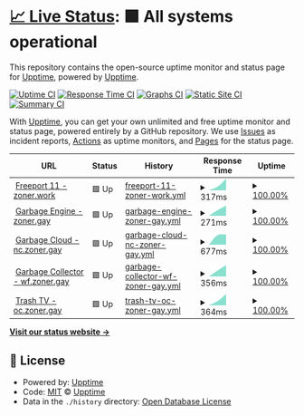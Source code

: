 # [📈 Live Status](https://status.zoner.work): <!--live status--> **🟩 All systems operational**

This repository contains the open-source uptime monitor and status page for [Upptime](https://upptime.js.org), powered by [Upptime](https://github.com/upptime/upptime).

[![Uptime CI](https://github.com/fencore/zoner-upptime/workflows/Uptime%20CI/badge.svg)](https://github.com/fencore/zoner-upptime/actions?query=workflow%3A%22Uptime+CI%22)
[![Response Time CI](https://github.com/fencore/zoner-upptime/workflows/Response%20Time%20CI/badge.svg)](https://github.com/fencore/zoner-upptime/actions?query=workflow%3A%22Response+Time+CI%22)
[![Graphs CI](https://github.com/fencore/zoner-upptime/workflows/Graphs%20CI/badge.svg)](https://github.com/fencore/zoner-upptime/actions?query=workflow%3A%22Graphs+CI%22)
[![Static Site CI](https://github.com/fencore/zoner-upptime/workflows/Static%20Site%20CI/badge.svg)](https://github.com/fencore/zoner-upptime/actions?query=workflow%3A%22Static+Site+CI%22)
[![Summary CI](https://github.com/fencore/zoner-upptime/workflows/Summary%20CI/badge.svg)](https://github.com/fencore/zoner-upptime/actions?query=workflow%3A%22Summary+CI%22)

With [Upptime](https://upptime.js.org), you can get your own unlimited and free uptime monitor and status page, powered entirely by a GitHub repository. We use [Issues](https://github.com/upptime/upptime/issues) as incident reports, [Actions](https://github.com/fencore/zoner-upptime/actions) as uptime monitors, and [Pages](https://status.zoner.work) for the status page.

<!--start: status pages-->
<!-- This summary is generated by Upptime (https://github.com/upptime/upptime) -->
<!-- Do not edit this manually, your changes will be overwritten -->
<!-- prettier-ignore -->
| URL | Status | History | Response Time | Uptime |
| --- | ------ | ------- | ------------- | ------ |
| <img alt="" src="https://icons.duckduckgo.com/ip3/zoner.work.ico" height="13"> [Freeport 11 - zoner.work](https://zoner.work) | 🟩 Up | [freeport-11-zoner-work.yml](https://github.com/fencore/zoner-upptime/commits/HEAD/history/freeport-11-zoner-work.yml) | <details><summary><img alt="Response time graph" src="./graphs/freeport-11-zoner-work/response-time-week.png" height="20"> 317ms</summary><br><a href="https://status.zoner.work/history/freeport-11-zoner-work"><img alt="Response time 317" src="https://img.shields.io/endpoint?url=https%3A%2F%2Fraw.githubusercontent.com%2Ffencore%2Fzoner-upptime%2FHEAD%2Fapi%2Ffreeport-11-zoner-work%2Fresponse-time.json"></a><br><a href="https://status.zoner.work/history/freeport-11-zoner-work"><img alt="24-hour response time 317" src="https://img.shields.io/endpoint?url=https%3A%2F%2Fraw.githubusercontent.com%2Ffencore%2Fzoner-upptime%2FHEAD%2Fapi%2Ffreeport-11-zoner-work%2Fresponse-time-day.json"></a><br><a href="https://status.zoner.work/history/freeport-11-zoner-work"><img alt="7-day response time 317" src="https://img.shields.io/endpoint?url=https%3A%2F%2Fraw.githubusercontent.com%2Ffencore%2Fzoner-upptime%2FHEAD%2Fapi%2Ffreeport-11-zoner-work%2Fresponse-time-week.json"></a><br><a href="https://status.zoner.work/history/freeport-11-zoner-work"><img alt="30-day response time 317" src="https://img.shields.io/endpoint?url=https%3A%2F%2Fraw.githubusercontent.com%2Ffencore%2Fzoner-upptime%2FHEAD%2Fapi%2Ffreeport-11-zoner-work%2Fresponse-time-month.json"></a><br><a href="https://status.zoner.work/history/freeport-11-zoner-work"><img alt="1-year response time 317" src="https://img.shields.io/endpoint?url=https%3A%2F%2Fraw.githubusercontent.com%2Ffencore%2Fzoner-upptime%2FHEAD%2Fapi%2Ffreeport-11-zoner-work%2Fresponse-time-year.json"></a></details> | <details><summary><a href="https://status.zoner.work/history/freeport-11-zoner-work">100.00%</a></summary><a href="https://status.zoner.work/history/freeport-11-zoner-work"><img alt="All-time uptime 100.00%" src="https://img.shields.io/endpoint?url=https%3A%2F%2Fraw.githubusercontent.com%2Ffencore%2Fzoner-upptime%2FHEAD%2Fapi%2Ffreeport-11-zoner-work%2Fuptime.json"></a><br><a href="https://status.zoner.work/history/freeport-11-zoner-work"><img alt="24-hour uptime 100.00%" src="https://img.shields.io/endpoint?url=https%3A%2F%2Fraw.githubusercontent.com%2Ffencore%2Fzoner-upptime%2FHEAD%2Fapi%2Ffreeport-11-zoner-work%2Fuptime-day.json"></a><br><a href="https://status.zoner.work/history/freeport-11-zoner-work"><img alt="7-day uptime 100.00%" src="https://img.shields.io/endpoint?url=https%3A%2F%2Fraw.githubusercontent.com%2Ffencore%2Fzoner-upptime%2FHEAD%2Fapi%2Ffreeport-11-zoner-work%2Fuptime-week.json"></a><br><a href="https://status.zoner.work/history/freeport-11-zoner-work"><img alt="30-day uptime 100.00%" src="https://img.shields.io/endpoint?url=https%3A%2F%2Fraw.githubusercontent.com%2Ffencore%2Fzoner-upptime%2FHEAD%2Fapi%2Ffreeport-11-zoner-work%2Fuptime-month.json"></a><br><a href="https://status.zoner.work/history/freeport-11-zoner-work"><img alt="1-year uptime 100.00%" src="https://img.shields.io/endpoint?url=https%3A%2F%2Fraw.githubusercontent.com%2Ffencore%2Fzoner-upptime%2FHEAD%2Fapi%2Ffreeport-11-zoner-work%2Fuptime-year.json"></a></details>
| <img alt="" src="https://icons.duckduckgo.com/ip3/zoner.gay.ico" height="13"> [Garbage Engine - zoner.gay](https://zoner.gay) | 🟩 Up | [garbage-engine-zoner-gay.yml](https://github.com/fencore/zoner-upptime/commits/HEAD/history/garbage-engine-zoner-gay.yml) | <details><summary><img alt="Response time graph" src="./graphs/garbage-engine-zoner-gay/response-time-week.png" height="20"> 271ms</summary><br><a href="https://status.zoner.work/history/garbage-engine-zoner-gay"><img alt="Response time 271" src="https://img.shields.io/endpoint?url=https%3A%2F%2Fraw.githubusercontent.com%2Ffencore%2Fzoner-upptime%2FHEAD%2Fapi%2Fgarbage-engine-zoner-gay%2Fresponse-time.json"></a><br><a href="https://status.zoner.work/history/garbage-engine-zoner-gay"><img alt="24-hour response time 271" src="https://img.shields.io/endpoint?url=https%3A%2F%2Fraw.githubusercontent.com%2Ffencore%2Fzoner-upptime%2FHEAD%2Fapi%2Fgarbage-engine-zoner-gay%2Fresponse-time-day.json"></a><br><a href="https://status.zoner.work/history/garbage-engine-zoner-gay"><img alt="7-day response time 271" src="https://img.shields.io/endpoint?url=https%3A%2F%2Fraw.githubusercontent.com%2Ffencore%2Fzoner-upptime%2FHEAD%2Fapi%2Fgarbage-engine-zoner-gay%2Fresponse-time-week.json"></a><br><a href="https://status.zoner.work/history/garbage-engine-zoner-gay"><img alt="30-day response time 271" src="https://img.shields.io/endpoint?url=https%3A%2F%2Fraw.githubusercontent.com%2Ffencore%2Fzoner-upptime%2FHEAD%2Fapi%2Fgarbage-engine-zoner-gay%2Fresponse-time-month.json"></a><br><a href="https://status.zoner.work/history/garbage-engine-zoner-gay"><img alt="1-year response time 271" src="https://img.shields.io/endpoint?url=https%3A%2F%2Fraw.githubusercontent.com%2Ffencore%2Fzoner-upptime%2FHEAD%2Fapi%2Fgarbage-engine-zoner-gay%2Fresponse-time-year.json"></a></details> | <details><summary><a href="https://status.zoner.work/history/garbage-engine-zoner-gay">100.00%</a></summary><a href="https://status.zoner.work/history/garbage-engine-zoner-gay"><img alt="All-time uptime 100.00%" src="https://img.shields.io/endpoint?url=https%3A%2F%2Fraw.githubusercontent.com%2Ffencore%2Fzoner-upptime%2FHEAD%2Fapi%2Fgarbage-engine-zoner-gay%2Fuptime.json"></a><br><a href="https://status.zoner.work/history/garbage-engine-zoner-gay"><img alt="24-hour uptime 100.00%" src="https://img.shields.io/endpoint?url=https%3A%2F%2Fraw.githubusercontent.com%2Ffencore%2Fzoner-upptime%2FHEAD%2Fapi%2Fgarbage-engine-zoner-gay%2Fuptime-day.json"></a><br><a href="https://status.zoner.work/history/garbage-engine-zoner-gay"><img alt="7-day uptime 100.00%" src="https://img.shields.io/endpoint?url=https%3A%2F%2Fraw.githubusercontent.com%2Ffencore%2Fzoner-upptime%2FHEAD%2Fapi%2Fgarbage-engine-zoner-gay%2Fuptime-week.json"></a><br><a href="https://status.zoner.work/history/garbage-engine-zoner-gay"><img alt="30-day uptime 100.00%" src="https://img.shields.io/endpoint?url=https%3A%2F%2Fraw.githubusercontent.com%2Ffencore%2Fzoner-upptime%2FHEAD%2Fapi%2Fgarbage-engine-zoner-gay%2Fuptime-month.json"></a><br><a href="https://status.zoner.work/history/garbage-engine-zoner-gay"><img alt="1-year uptime 100.00%" src="https://img.shields.io/endpoint?url=https%3A%2F%2Fraw.githubusercontent.com%2Ffencore%2Fzoner-upptime%2FHEAD%2Fapi%2Fgarbage-engine-zoner-gay%2Fuptime-year.json"></a></details>
| <img alt="" src="https://icons.duckduckgo.com/ip3/nc.zoner.gay.ico" height="13"> [Garbage Cloud - nc.zoner.gay](https://nc.zoner.gay) | 🟩 Up | [garbage-cloud-nc-zoner-gay.yml](https://github.com/fencore/zoner-upptime/commits/HEAD/history/garbage-cloud-nc-zoner-gay.yml) | <details><summary><img alt="Response time graph" src="./graphs/garbage-cloud-nc-zoner-gay/response-time-week.png" height="20"> 677ms</summary><br><a href="https://status.zoner.work/history/garbage-cloud-nc-zoner-gay"><img alt="Response time 677" src="https://img.shields.io/endpoint?url=https%3A%2F%2Fraw.githubusercontent.com%2Ffencore%2Fzoner-upptime%2FHEAD%2Fapi%2Fgarbage-cloud-nc-zoner-gay%2Fresponse-time.json"></a><br><a href="https://status.zoner.work/history/garbage-cloud-nc-zoner-gay"><img alt="24-hour response time 677" src="https://img.shields.io/endpoint?url=https%3A%2F%2Fraw.githubusercontent.com%2Ffencore%2Fzoner-upptime%2FHEAD%2Fapi%2Fgarbage-cloud-nc-zoner-gay%2Fresponse-time-day.json"></a><br><a href="https://status.zoner.work/history/garbage-cloud-nc-zoner-gay"><img alt="7-day response time 677" src="https://img.shields.io/endpoint?url=https%3A%2F%2Fraw.githubusercontent.com%2Ffencore%2Fzoner-upptime%2FHEAD%2Fapi%2Fgarbage-cloud-nc-zoner-gay%2Fresponse-time-week.json"></a><br><a href="https://status.zoner.work/history/garbage-cloud-nc-zoner-gay"><img alt="30-day response time 677" src="https://img.shields.io/endpoint?url=https%3A%2F%2Fraw.githubusercontent.com%2Ffencore%2Fzoner-upptime%2FHEAD%2Fapi%2Fgarbage-cloud-nc-zoner-gay%2Fresponse-time-month.json"></a><br><a href="https://status.zoner.work/history/garbage-cloud-nc-zoner-gay"><img alt="1-year response time 677" src="https://img.shields.io/endpoint?url=https%3A%2F%2Fraw.githubusercontent.com%2Ffencore%2Fzoner-upptime%2FHEAD%2Fapi%2Fgarbage-cloud-nc-zoner-gay%2Fresponse-time-year.json"></a></details> | <details><summary><a href="https://status.zoner.work/history/garbage-cloud-nc-zoner-gay">100.00%</a></summary><a href="https://status.zoner.work/history/garbage-cloud-nc-zoner-gay"><img alt="All-time uptime 100.00%" src="https://img.shields.io/endpoint?url=https%3A%2F%2Fraw.githubusercontent.com%2Ffencore%2Fzoner-upptime%2FHEAD%2Fapi%2Fgarbage-cloud-nc-zoner-gay%2Fuptime.json"></a><br><a href="https://status.zoner.work/history/garbage-cloud-nc-zoner-gay"><img alt="24-hour uptime 100.00%" src="https://img.shields.io/endpoint?url=https%3A%2F%2Fraw.githubusercontent.com%2Ffencore%2Fzoner-upptime%2FHEAD%2Fapi%2Fgarbage-cloud-nc-zoner-gay%2Fuptime-day.json"></a><br><a href="https://status.zoner.work/history/garbage-cloud-nc-zoner-gay"><img alt="7-day uptime 100.00%" src="https://img.shields.io/endpoint?url=https%3A%2F%2Fraw.githubusercontent.com%2Ffencore%2Fzoner-upptime%2FHEAD%2Fapi%2Fgarbage-cloud-nc-zoner-gay%2Fuptime-week.json"></a><br><a href="https://status.zoner.work/history/garbage-cloud-nc-zoner-gay"><img alt="30-day uptime 100.00%" src="https://img.shields.io/endpoint?url=https%3A%2F%2Fraw.githubusercontent.com%2Ffencore%2Fzoner-upptime%2FHEAD%2Fapi%2Fgarbage-cloud-nc-zoner-gay%2Fuptime-month.json"></a><br><a href="https://status.zoner.work/history/garbage-cloud-nc-zoner-gay"><img alt="1-year uptime 100.00%" src="https://img.shields.io/endpoint?url=https%3A%2F%2Fraw.githubusercontent.com%2Ffencore%2Fzoner-upptime%2FHEAD%2Fapi%2Fgarbage-cloud-nc-zoner-gay%2Fuptime-year.json"></a></details>
| <img alt="" src="https://icons.duckduckgo.com/ip3/wf.zoner.gay.ico" height="13"> [Garbage Collector - wf.zoner.gay](https://wf.zoner.gay) | 🟩 Up | [garbage-collector-wf-zoner-gay.yml](https://github.com/fencore/zoner-upptime/commits/HEAD/history/garbage-collector-wf-zoner-gay.yml) | <details><summary><img alt="Response time graph" src="./graphs/garbage-collector-wf-zoner-gay/response-time-week.png" height="20"> 356ms</summary><br><a href="https://status.zoner.work/history/garbage-collector-wf-zoner-gay"><img alt="Response time 356" src="https://img.shields.io/endpoint?url=https%3A%2F%2Fraw.githubusercontent.com%2Ffencore%2Fzoner-upptime%2FHEAD%2Fapi%2Fgarbage-collector-wf-zoner-gay%2Fresponse-time.json"></a><br><a href="https://status.zoner.work/history/garbage-collector-wf-zoner-gay"><img alt="24-hour response time 356" src="https://img.shields.io/endpoint?url=https%3A%2F%2Fraw.githubusercontent.com%2Ffencore%2Fzoner-upptime%2FHEAD%2Fapi%2Fgarbage-collector-wf-zoner-gay%2Fresponse-time-day.json"></a><br><a href="https://status.zoner.work/history/garbage-collector-wf-zoner-gay"><img alt="7-day response time 356" src="https://img.shields.io/endpoint?url=https%3A%2F%2Fraw.githubusercontent.com%2Ffencore%2Fzoner-upptime%2FHEAD%2Fapi%2Fgarbage-collector-wf-zoner-gay%2Fresponse-time-week.json"></a><br><a href="https://status.zoner.work/history/garbage-collector-wf-zoner-gay"><img alt="30-day response time 356" src="https://img.shields.io/endpoint?url=https%3A%2F%2Fraw.githubusercontent.com%2Ffencore%2Fzoner-upptime%2FHEAD%2Fapi%2Fgarbage-collector-wf-zoner-gay%2Fresponse-time-month.json"></a><br><a href="https://status.zoner.work/history/garbage-collector-wf-zoner-gay"><img alt="1-year response time 356" src="https://img.shields.io/endpoint?url=https%3A%2F%2Fraw.githubusercontent.com%2Ffencore%2Fzoner-upptime%2FHEAD%2Fapi%2Fgarbage-collector-wf-zoner-gay%2Fresponse-time-year.json"></a></details> | <details><summary><a href="https://status.zoner.work/history/garbage-collector-wf-zoner-gay">100.00%</a></summary><a href="https://status.zoner.work/history/garbage-collector-wf-zoner-gay"><img alt="All-time uptime 100.00%" src="https://img.shields.io/endpoint?url=https%3A%2F%2Fraw.githubusercontent.com%2Ffencore%2Fzoner-upptime%2FHEAD%2Fapi%2Fgarbage-collector-wf-zoner-gay%2Fuptime.json"></a><br><a href="https://status.zoner.work/history/garbage-collector-wf-zoner-gay"><img alt="24-hour uptime 100.00%" src="https://img.shields.io/endpoint?url=https%3A%2F%2Fraw.githubusercontent.com%2Ffencore%2Fzoner-upptime%2FHEAD%2Fapi%2Fgarbage-collector-wf-zoner-gay%2Fuptime-day.json"></a><br><a href="https://status.zoner.work/history/garbage-collector-wf-zoner-gay"><img alt="7-day uptime 100.00%" src="https://img.shields.io/endpoint?url=https%3A%2F%2Fraw.githubusercontent.com%2Ffencore%2Fzoner-upptime%2FHEAD%2Fapi%2Fgarbage-collector-wf-zoner-gay%2Fuptime-week.json"></a><br><a href="https://status.zoner.work/history/garbage-collector-wf-zoner-gay"><img alt="30-day uptime 100.00%" src="https://img.shields.io/endpoint?url=https%3A%2F%2Fraw.githubusercontent.com%2Ffencore%2Fzoner-upptime%2FHEAD%2Fapi%2Fgarbage-collector-wf-zoner-gay%2Fuptime-month.json"></a><br><a href="https://status.zoner.work/history/garbage-collector-wf-zoner-gay"><img alt="1-year uptime 100.00%" src="https://img.shields.io/endpoint?url=https%3A%2F%2Fraw.githubusercontent.com%2Ffencore%2Fzoner-upptime%2FHEAD%2Fapi%2Fgarbage-collector-wf-zoner-gay%2Fuptime-year.json"></a></details>
| <img alt="" src="https://icons.duckduckgo.com/ip3/oc.zoner.gay.ico" height="13"> [Trash TV - oc.zoner.gay](https://oc.zoner.gay) | 🟩 Up | [trash-tv-oc-zoner-gay.yml](https://github.com/fencore/zoner-upptime/commits/HEAD/history/trash-tv-oc-zoner-gay.yml) | <details><summary><img alt="Response time graph" src="./graphs/trash-tv-oc-zoner-gay/response-time-week.png" height="20"> 364ms</summary><br><a href="https://status.zoner.work/history/trash-tv-oc-zoner-gay"><img alt="Response time 364" src="https://img.shields.io/endpoint?url=https%3A%2F%2Fraw.githubusercontent.com%2Ffencore%2Fzoner-upptime%2FHEAD%2Fapi%2Ftrash-tv-oc-zoner-gay%2Fresponse-time.json"></a><br><a href="https://status.zoner.work/history/trash-tv-oc-zoner-gay"><img alt="24-hour response time 364" src="https://img.shields.io/endpoint?url=https%3A%2F%2Fraw.githubusercontent.com%2Ffencore%2Fzoner-upptime%2FHEAD%2Fapi%2Ftrash-tv-oc-zoner-gay%2Fresponse-time-day.json"></a><br><a href="https://status.zoner.work/history/trash-tv-oc-zoner-gay"><img alt="7-day response time 364" src="https://img.shields.io/endpoint?url=https%3A%2F%2Fraw.githubusercontent.com%2Ffencore%2Fzoner-upptime%2FHEAD%2Fapi%2Ftrash-tv-oc-zoner-gay%2Fresponse-time-week.json"></a><br><a href="https://status.zoner.work/history/trash-tv-oc-zoner-gay"><img alt="30-day response time 364" src="https://img.shields.io/endpoint?url=https%3A%2F%2Fraw.githubusercontent.com%2Ffencore%2Fzoner-upptime%2FHEAD%2Fapi%2Ftrash-tv-oc-zoner-gay%2Fresponse-time-month.json"></a><br><a href="https://status.zoner.work/history/trash-tv-oc-zoner-gay"><img alt="1-year response time 364" src="https://img.shields.io/endpoint?url=https%3A%2F%2Fraw.githubusercontent.com%2Ffencore%2Fzoner-upptime%2FHEAD%2Fapi%2Ftrash-tv-oc-zoner-gay%2Fresponse-time-year.json"></a></details> | <details><summary><a href="https://status.zoner.work/history/trash-tv-oc-zoner-gay">100.00%</a></summary><a href="https://status.zoner.work/history/trash-tv-oc-zoner-gay"><img alt="All-time uptime 100.00%" src="https://img.shields.io/endpoint?url=https%3A%2F%2Fraw.githubusercontent.com%2Ffencore%2Fzoner-upptime%2FHEAD%2Fapi%2Ftrash-tv-oc-zoner-gay%2Fuptime.json"></a><br><a href="https://status.zoner.work/history/trash-tv-oc-zoner-gay"><img alt="24-hour uptime 100.00%" src="https://img.shields.io/endpoint?url=https%3A%2F%2Fraw.githubusercontent.com%2Ffencore%2Fzoner-upptime%2FHEAD%2Fapi%2Ftrash-tv-oc-zoner-gay%2Fuptime-day.json"></a><br><a href="https://status.zoner.work/history/trash-tv-oc-zoner-gay"><img alt="7-day uptime 100.00%" src="https://img.shields.io/endpoint?url=https%3A%2F%2Fraw.githubusercontent.com%2Ffencore%2Fzoner-upptime%2FHEAD%2Fapi%2Ftrash-tv-oc-zoner-gay%2Fuptime-week.json"></a><br><a href="https://status.zoner.work/history/trash-tv-oc-zoner-gay"><img alt="30-day uptime 100.00%" src="https://img.shields.io/endpoint?url=https%3A%2F%2Fraw.githubusercontent.com%2Ffencore%2Fzoner-upptime%2FHEAD%2Fapi%2Ftrash-tv-oc-zoner-gay%2Fuptime-month.json"></a><br><a href="https://status.zoner.work/history/trash-tv-oc-zoner-gay"><img alt="1-year uptime 100.00%" src="https://img.shields.io/endpoint?url=https%3A%2F%2Fraw.githubusercontent.com%2Ffencore%2Fzoner-upptime%2FHEAD%2Fapi%2Ftrash-tv-oc-zoner-gay%2Fuptime-year.json"></a></details>

<!--end: status pages-->

[**Visit our status website →**](https://status.zoner.work)

## 📄 License

- Powered by: [Upptime](https://github.com/upptime/upptime)
- Code: [MIT](./LICENSE) © [Upptime](https://upptime.js.org)
- Data in the `./history` directory: [Open Database License](https://opendatacommons.org/licenses/odbl/1-0/)

